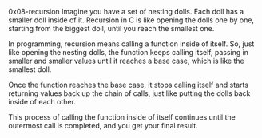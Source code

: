 0x08-recursion 
Imagine you have a set of nesting dolls. Each doll has a smaller doll inside of it. Recursion in C is like opening the dolls one by one, starting from the biggest doll, until you reach the smallest one.

In programming, recursion means calling a function inside of itself. So, just like opening the nesting dolls, the function keeps calling itself, passing in smaller and smaller values until it reaches a base case, which is like the smallest doll.

Once the function reaches the base case, it stops calling itself and starts returning values back up the chain of calls, just like putting the dolls back inside of each other.

This process of calling the function inside of itself continues until the outermost call is completed, and you get your final result.

